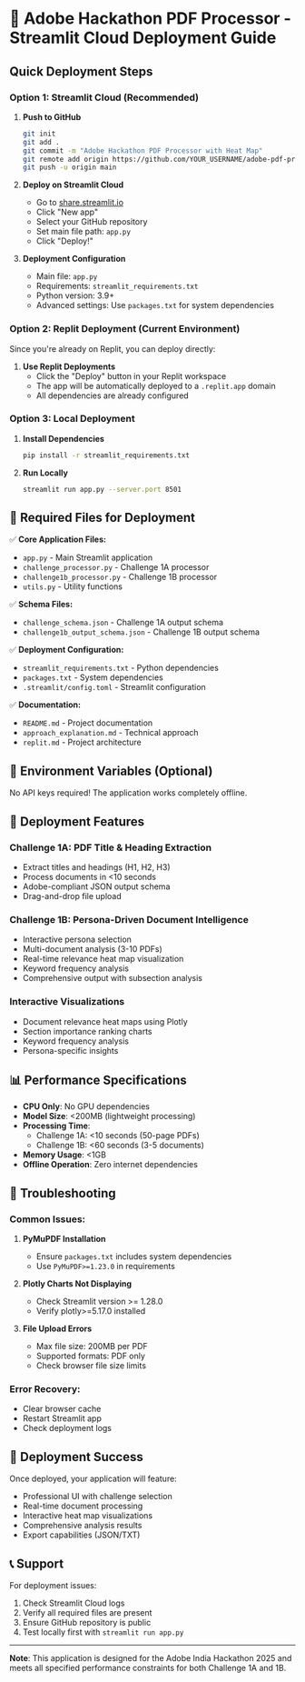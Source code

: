 # 🚀 Adobe Hackathon PDF Processor - Streamlit Cloud Deployment Guide

## Quick Deployment Steps

### Option 1: Streamlit Cloud (Recommended)

1. **Push to GitHub**
   ```bash
   git init
   git add .
   git commit -m "Adobe Hackathon PDF Processor with Heat Map"
   git remote add origin https://github.com/YOUR_USERNAME/adobe-pdf-processor
   git push -u origin main
   ```

2. **Deploy on Streamlit Cloud**
   - Go to [share.streamlit.io](https://share.streamlit.io)
   - Click "New app"
   - Select your GitHub repository
   - Set main file path: `app.py`
   - Click "Deploy!"

3. **Deployment Configuration**
   - Main file: `app.py`
   - Requirements: `streamlit_requirements.txt`
   - Python version: 3.9+
   - Advanced settings: Use `packages.txt` for system dependencies

### Option 2: Replit Deployment (Current Environment)

Since you're already on Replit, you can deploy directly:

1. **Use Replit Deployments**
   - Click the "Deploy" button in your Replit workspace
   - The app will be automatically deployed to a `.replit.app` domain
   - All dependencies are already configured

### Option 3: Local Deployment

1. **Install Dependencies**
   ```bash
   pip install -r streamlit_requirements.txt
   ```

2. **Run Locally**
   ```bash
   streamlit run app.py --server.port 8501
   ```

## 📁 Required Files for Deployment

✅ **Core Application Files:**
- `app.py` - Main Streamlit application
- `challenge_processor.py` - Challenge 1A processor
- `challenge1b_processor.py` - Challenge 1B processor
- `utils.py` - Utility functions

✅ **Schema Files:**
- `challenge_schema.json` - Challenge 1A output schema
- `challenge1b_output_schema.json` - Challenge 1B output schema

✅ **Deployment Configuration:**
- `streamlit_requirements.txt` - Python dependencies
- `packages.txt` - System dependencies
- `.streamlit/config.toml` - Streamlit configuration

✅ **Documentation:**
- `README.md` - Project documentation
- `approach_explanation.md` - Technical approach
- `replit.md` - Project architecture

## 🔧 Environment Variables (Optional)

No API keys required! The application works completely offline.

## 🎯 Deployment Features

### Challenge 1A: PDF Title & Heading Extraction
- Extract titles and headings (H1, H2, H3)
- Process documents in <10 seconds
- Adobe-compliant JSON output schema
- Drag-and-drop file upload

### Challenge 1B: Persona-Driven Document Intelligence
- Interactive persona selection
- Multi-document analysis (3-10 PDFs)
- Real-time relevance heat map visualization
- Keyword frequency analysis
- Comprehensive output with subsection analysis

### Interactive Visualizations
- Document relevance heat maps using Plotly
- Section importance ranking charts
- Keyword frequency analysis
- Persona-specific insights

## 📊 Performance Specifications

- **CPU Only**: No GPU dependencies
- **Model Size**: <200MB (lightweight processing)
- **Processing Time**: 
  - Challenge 1A: <10 seconds (50-page PDFs)
  - Challenge 1B: <60 seconds (3-5 documents)
- **Memory Usage**: <1GB
- **Offline Operation**: Zero internet dependencies

## 🚨 Troubleshooting

### Common Issues:

1. **PyMuPDF Installation**
   - Ensure `packages.txt` includes system dependencies
   - Use `PyMuPDF>=1.23.0` in requirements

2. **Plotly Charts Not Displaying**
   - Check Streamlit version >= 1.28.0
   - Verify plotly>=5.17.0 installed

3. **File Upload Errors**
   - Max file size: 200MB per PDF
   - Supported formats: PDF only
   - Check browser file size limits

### Error Recovery:
- Clear browser cache
- Restart Streamlit app
- Check deployment logs

## 🎉 Deployment Success

Once deployed, your application will feature:
- Professional UI with challenge selection
- Real-time document processing
- Interactive heat map visualizations
- Comprehensive analysis results
- Export capabilities (JSON/TXT)

## 📞 Support

For deployment issues:
1. Check Streamlit Cloud logs
2. Verify all required files are present
3. Ensure GitHub repository is public
4. Test locally first with `streamlit run app.py`

---

**Note**: This application is designed for the Adobe India Hackathon 2025 and meets all specified performance constraints for both Challenge 1A and 1B.